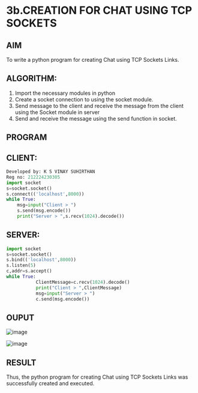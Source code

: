 # 3b.CREATION FOR CHAT USING TCP SOCKETS
## AIM
To write a python program for creating Chat using TCP Sockets Links.
## ALGORITHM:
1. Import the necessary modules in python
2. Create a socket connection to using the socket module.
3. Send message to the client and receive the message from the client using the Socket module in
 server
4. Send and receive the message using the send function in socket.
## PROGRAM
## CLIENT:
```python
Developed by: K S VINAY SUHIRTHAN
Reg no: 212224230305
import socket 
s=socket.socket() 
s.connect(('localhost',8000)) 
while True: 
    msg=input("Client > ") 
    s.send(msg.encode()) 
    print("Server > ",s.recv(1024).decode())
```
## SERVER:
```python
import socket 
s=socket.socket() 
s.bind(('localhost',8000)) 
s.listen(5) 
c,addr=s.accept() 
while True: 
           ClientMessage=c.recv(1024).decode() 
           print("Client > ",ClientMessage) 
           msg=input("Server > ") 
           c.send(msg.encode())
```
## OUPUT
![image](https://github.com/user-attachments/assets/fbf20e02-2e8e-43e6-9a59-ff7562eec872)

![image](https://github.com/user-attachments/assets/0170eba8-26a2-4463-a9ff-816300e6adfb)

## RESULT
Thus, the python program for creating Chat using TCP Sockets Links was successfully 
created and executed.
